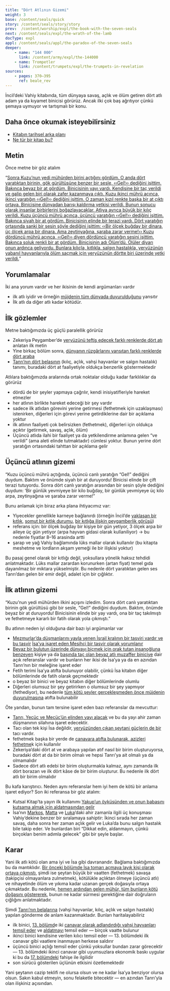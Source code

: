 ```yaml
---
title: "Dört Atlının Gizemi"
weight: 3
base: /content/seals/quick
story: /content/seals/story/story
prev:  /content/worship/expl/the-book-with-the-seven-seals
next: /content/seals/expl/the-wrath-of-the-lamb
docType: expl
appl: /content/seals/appl/the-paradox-of-the-seven-seals
deeper:
    - name: "144 000"
      link: /content/army/expl/the-144000
    - name: Trompetler
      link: /content/trumpets/expl/the-trumpets-in-revelation
sources: 
    - pages: 370–395
      ref: beale_rev
---
```


İncil’deki Vahiy kitabında, tüm dünyaya savaş, açlık ve ölüm getiren dört atlı adam ya da kıyamet binicisi görürüz. Ancak ilki çok baş ağrıtıyor çünkü şemaya uymuyor ve tartışmalı bir konu.

## Daha önce okumak isteyebilirsiniz

<a name="7ecb"></a>
- [Kitabın tarihsel arka planı](/background/history/expl/pax-romana-key-to-understand-the-book-of-revelation)
- [Ne tür bir kitap bu?](/background/literature/expl/the-book-of-revelation-how-to-read-it)

## Metin

<a name="879f"></a>
Önce metne bir göz atalım

“[Sonra Kuzu’nun yedi mühürden birini açtığını gördüm. O anda dört yaratıktan birinin, gök gürültüsüne benzer bir sesle, ‹‹Gel!›› dediğini işittim. Bakınca beyaz bir at gördüm. Binicisinin yayı vardı. Kendisine bir taç verildi ve galip gelen biri olarak zafer kazanmaya çıktı. Kuzu ikinci mührü açınca, ikinci yaratığın ‹‹Gel!›› dediğini işittim. O zaman kızıl renkte başka bir at çıktı ortaya. Binicisine dünyadan barışı kaldırma yetkisi verildi. Bunun sonucu olarak insanlar birbirlerini boğazlayacaklar. Atlıya ayrıca büyük bir kılıç verildi. Kuzu üçüncü mührü açınca, üçüncü yaratığın ‹‹Gel!›› dediğini işittim. Bakınca siyah bir at gördüm. Binicisinin elinde bir terazi vardı. Dört yaratığın ortasında sanki bir sesin şöyle dediğini işittim: ‹‹Bir ölçek buğday bir dinara, üç ölçek arpa bir dinara. Ama zeytinyağına, şaraba zarar verme!›› Kuzu dördüncü mührü açınca, ‹‹Gel!›› diyen dördüncü yaratığın sesini işittim. Bakınca soluk renkli bir at gördüm. Binicisinin adı Ölüm’dü. Ölüler diyarı onun ardınca geliyordu. Bunlara kılıçla, kıtlıkla, salgın hastalıkla, yeryüzünün yabanıl hayvanlarıyla ölüm saçmak için yeryüzünün dörtte biri üzerinde yetki verildi.](https://www.bibleserver.com/TR/Vahiy6%3A1-8)”

## Yorumlamalar

<a name="64b0"></a>
İki ana yorum vardır ve her ikisinin de kendi argümanları vardır

- ilk atlı iyidir ve örneğin [müjdenin tüm dünyada duyurulduğunu](https://www.bibleserver.com/TR/Markos13%3A10) yansıtır
- İlk atlı da diğer atlı kadar kötüdür.

## İlk gözlemler

<a name="df58"></a>
Metne baktığımızda üç güçlü paralellik görürüz

- Zekeriya Peygamber’de [yeryüzünü teftiş edecek farklı renklerde dört atı ](https://www.bibleserver.com/TR/Zekeriya1%3A8-15)anlatan ilk metin
- Yine birkaç bölüm sonra, [dünyanın rüzgârlarını yansıtan farklı renklerde dört araba](https://www.bibleserver.com/TR/Zekeriya6%3A1-8)
- [Tanrı’nın dört belasının](https://www.bibleserver.com/TR/Hezekiel14%3A12-23) (kılıç, açlık, vahşi hayvanlar ve salgın hastalık) tanımı, buradaki dört at faaliyetiyle oldukça benzerlik göstermektedir

Atlılara baktığımızda aralarında ortak noktalar olduğu kadar farklılıklar da görürüz

- dördü de bir şeyler yapmaya çağrılır, kendi inisiyatifleriyle hareket etmezler
- her atlının birlikte hareket edeceği bir şey vardır
- sadece ilk atlıdan görevini yerine getirmesi (fethetmek için uzaklaşması) istenirken, diğerleri için görevi yerine getirdiklerine dair bir açıklama yoktur
- ilk atlının faaliyeti çok belirsizken (fethetmek), diğerleri için oldukça açıktır (getirmek, savaş, açlık, ölüm)
- Üçüncü atlıda ilahi bir faaliyet ya da yetkilendirme anlamına gelen “ve verildi” (ama aleti elinde tutmaktadır) cümlesi yoktur. Bunun yerine dört yaratığın ortasındaki tahttan bir açıklama gelir

## Üçüncü atlının gizemi

<a name="2b7f"></a>
“Kuzu üçüncü mührü açtığında, üçüncü canlı yaratığın “Gel!” dediğini duydum. Baktım ve önümde siyah bir at duruyordu! Binicisi elinde bir çift terazi tutuyordu. Sonra dört canlı yaratığın arasından bir sesin şöyle dediğini duydum: ‘Bir günlük yevmiyeye bir kilo buğday, bir günlük yevmiyeye üç kilo arpa, zeytinyağına ve şaraba zarar verme!”

Bunu anlamak için biraz arka plana ihtiyacımız var:

- Yiyecekler genellikle karneye bağlanırdı (örneğin İncil’de [yaklaşan bir kıtlık](https://www.bibleserver.com/TR/Levililer26%3A26), [somut bir kıtlık durumu](https://www.bibleserver.com/TR/2.Krallar7%3A1), [bir kıtlığa ilişkin peygamberlik görüşü](https://www.bibleserver.com/TR/Hezekiel4%3A10-16))
- referans i̇çi̇n: bi̇r ölçek buğday bi̇r ki̇şi̇ye bi̇r gün yeti̇yor, 3 ölçek arpa bi̇r ai̇leye üç gün yeti̇yor (arpa hayvan gidasi olarak kullaniliyor) -&gt; bu nedenle fi̇yatlar 8–16 arasinda artti
- şarap ve yağ Vahiy bağlamında lüks mallar olarak kullanılır (bu kitapta meshetme ve lordların akşam yemeği ile bir ilişkisi yoktur)

Bu pasaj genel olarak bir kıtlığı değil, yoksullara yönelik haksız tehdidi anlatmaktadır. Lüks mallar zarardan korunurken (artan fiyat) temel gıda dayanılmaz bir miktara yükselmiştir. Bu nedenle dört yaratıktan gelen ses Tanrı’dan gelen bir emir değil, adalet için bir çığlıktır.

## İlk atlının gizemi

<a name="dba7"></a>
“Kuzu’nun yedi mühürden ilkini açışını izledim. Sonra dört canlı yaratıktan birinin gök gürültüsü gibi bir sesle, “Gel!” dediğini duydum. Baktım, önümde beyaz bir at duruyordu! Binicisinin elinde bir yay vardı, ona bir taç takılmıştı ve fethetmeye kararlı bir fatih olarak yola çıkmıştı.”

Bu atlının neden iyi olduğuna dair bazı iyi argümanlar var

- [Mezmurlar’da düşmanlarını yayla yenen İsrail kralının bir tasviri vardır ve bu tasvir](https://www.bibleserver.com/TR/Mezmur45%3A5-6) [İsa’ya işaret eden Mesihçi bir tasvir olarak yorumlanır](https://www.bibleserver.com/TR/%C4%B0braniler1%3A8)
- [Beyaz bir bulutun üzerinde dünyayı biçmek için orak tutan insanoğluna benzeyen](https://www.bibleserver.com/TR/Vahiy14%3A14) kişiye ya da [başında taç olan beyaz atlı muzaffer biniciye](https://www.bibleserver.com/TR/Vahiy19%3A11) dair açık referanslar vardır ve bunların her ikisi de İsa’ya ya da en azından Tanrı’nın bir meleğine işaret eder
- Fetih terimi İsa’ya atıfta bulunuyor olabilir, çünkü İsa kitabın diğer bölümlerinde de fatih olarak geçmektedir
- o beyaz bir binici ve beyaz kitabın diğer bölümlerinde olumlu
- Diğerleri olumsuz bir şey getirirken o olumsuz bir şey yapmıyor (fethediyor), bu nedenle [tüm kötü şeyler gerçekleşmeden önce müjdenin duyurulmasına](https://www.bibleserver.com/TR/Markos13%3A10) atıfta bulunabilir

Öte yandan, bunun tam tersine işaret eden bazı referanslar da mevcuttur:

- [Tanrı, Yecüc ve Mecüc’ün elinden yayı alacak](https://www.bibleserver.com/TR/Hezekiel39%3A3) ve bu da yayı ahir zaman düşmanının silahına işaret edecektir.
- Tacı olan tek kişi İsa değildir, [yeryüzünden çıkan şeytani güçlerin de bir ](https://www.bibleserver.com/TR/Vahiy9%3A7)tacı vardır.
- fethetmek başka bir yerde de [canavara atıfta bulunarak, azizleri fethetme](https://www.bibleserver.com/TR/Vahiy13%3A7)k için kullanılır
- Zekeriya’daki dört at ve arabaya yapılan atıf nasıl bir birim oluşturuyorsa, buradaki dört at da bir birim olmalı ve hepsi Tanrı’ya ait olmalı ya da olmamalıdır
- Sadece dört atlı edebi bir birim oluşturmakla kalmaz, aynı zamanda ilk dört borazan ve ilk dört kâse de bir birim oluşturur. Bu nedenle ilk dört atlı bir birim olmalıdır

Bu kafa karıştırıcı. Neden aynı referanslar hem iyi hem de kötü bir anlama işaret ediyor? Son iki referansa bir göz atalım:

- Kutsal Kitap’ta yayın ilk kullanımı [Yakup’un öyküsünden ve onun babasını kutsama almak için aldatmasından gelir](https://www.bibleserver.com/TR/Yarat%C4%B1l%C4%B1%C5%9F27)
- İsa’nın [Markos](https://www.bibleserver.com/TR/Markos13%3A5-9), [Matta](https://www.bibleserver.com/TR/Matta24%3A4-8) ve [Luka](https://www.bibleserver.com/TR/Luka21%3A8-11)’daki ahir zamanla ilgili üç konuşması Vahiy’dekine benzer bir sıralamaya sahiptir: İkinci sırada her zaman savaş, daha sonra her zaman açlık gelir ve Luka’da bunu salgın hastalık bile takip eder. Ve bunlardan biri “Dikkat edin, aldanmayın, çünkü birçokları benim adımla gelecek” gibi bir şeyle başlar.

## Karar

<a name="12b0"></a>
Yani ilk atlı kötü olan ama iyi ve İsa gibi davranandır. Bağlama baktığımızda bu da mantıklıdır. [Bir önceki bölümde İsa tomarı açmaya layık kişi olarak ortaya çıkmıştı](https://www.bibleserver.com/TR/Vahiy5), şimdi ise şeytan büyük bir vaatten (fethetmek) savaşa (takipçisi olmayanlara zulmetmek), kötülükle açlıktan ölmeye (üçüncü atlı) ve nihayetinde ölüm ve yıkıma kadar uzanan gerçek doğasıyla ortaya çıkmaktadır. Bu nedenle, [hemen ardından gelen mühür, tüm bunların kötü doğasını göstererek](https://www.bibleserver.com/TR/Vahiy6%3A9-11), bunun ne kadar sürmesi gerektiğine dair doğruların çığlığını anlatmaktadır.

Şimdi [Tanrı’nın belalarına](https://www.bibleserver.com/TR/Hezekiel14%3A12-23) (vahşi hayvanlar, kılıç, açlık ve salgın hastalık) yapılan gönderme de anlam kazanmaktadır. Bunları haritalayabiliriz

- ilk binici, [13. bölümd](https://www.bibleserver.com/TR/Vahiy13)e iki [canavar olarak adlandırdığı vahşi hayvanları temsil eder](/content/beasts/expl/the-nature-of-the-beast-in-the-book-of-revelation) ve [aldatmayı](https://www.bibleserver.com/TR/2.Korintliler11%3A14) temsil eder — birçok vaatte bulunur
- ikinci binici kendisine verilen kılıcı temsil eder — 13. bölümdeki ilk canavar gibi vaatlere inanmayan herkese saldırır
- üçüncü binici açlığı temsil eder çünkü yoksullar bundan zarar görecektir — 13. bölümdeki ikinci canavar gibi uyumsuzlara ekonomik baskı uygular ki bu da [17. bölümdeki](https://www.bibleserver.com/TR/Vahiy17) fahişe ile ilgilidir
- son sürücü gösterilen üçlünün etkisini özetlemektedir

Yani şeytanın cazip teklifi ne olursa olsun ve ne kadar İsa’ya benziyor olursa olsun. Sakın kabul etmeyin, sonu felaketle bitecektir — en azından Tanrı’yla olan ilişkiniz açısından.
